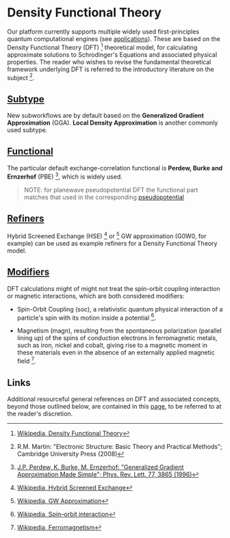 # Density Functional Theory
 
Our platform currently supports multiple widely used first-principles quantum computational engines (see [applications](../../software/overview.md)). These are based on the Density Functional Theory (DFT) [^1] theoretical model, for calculating approximate solutions to Schrodinger's Equations and associated physical properties. The reader who wishes to revise the fundamental theoretical framework underlying DFT is referred to the introductory literature on the subject [^2].

## [Subtype]()

New subworkflows are by default based on the **Generalized Gradient Approximation** (GGA). **Local Density Approximation** is another commonly used subtype. 

## [Functional]()

The particular default exchange-correlation functional is **Perdew, Burke and Ernzerhof** (PBE) [^3], which is widely used.

> NOTE: for planewave pseudopotential DFT the functional part matches that used in the corresponding [pseudopotential](../../methods/pseudopotential/overview.md)

## [Refiners]()

Hybrid Screened Exchange (HSE) [^4] or [^5] GW approximation (G0W0, for example) can be used as example refiners for a Density Functional Theory model.  

## [Modifiers]()

DFT calculations might of might not treat the spin-orbit coupling interaction or magnetic interactions, which are both considered modifiers:

- Spin-Orbit Coupling (soc), a relativistic quantum physical interaction of a particle's spin with its motion inside a potential [^6]. 

- Magnetism (magn), resulting from the spontaneous polarization (parallel lining up) of the spins of conduction electrons in ferromagnetic metals, such as iron, nickel and cobalt, giving rise to a magnetic moment in these materials even in the absence of an externally applied magnetic field [^7].

## Links

Additional resourceful general references on DFT and associated concepts, beyond those outlined below, are contained in this [page](references.md), to be referred to at the reader's discretion.

[^1]: [Wikipedia, Density Functional Theory](https://en.wikipedia.org/wiki/Density_functional_theory)
[^2]: R.M. Martin: "Electronic Structure: Basic Theory and Practical Methods"; Cambridge University Press (2008)
[^3]: [J.P. Perdew, K. Burke, M. Ernzerhof: "Generalized Gradient Approximation Made Simple"; Phys. Rev. Lett. 77, 3865 (1996)](https://users.wfu.edu/natalie/s11phy752/lecturenote/PhysRevLett.77.3865.pdf)
[^4]: [Wikipedia, Hybrid Screened Exchange](https://en.wikipedia.org/wiki/Hybrid_functional#HSE)
[^5]: [Wikipedia, GW Approximation](https://en.wikipedia.org/wiki/GW_approximation)
[^6]: [Wikipedia, Spin–orbit interaction](https://en.wikipedia.org/wiki/Spin%E2%80%93orbit_interaction)
[^7]: [Wikipedia, Ferromagnetism](https://en.wikipedia.org/wiki/Ferromagnetism)
